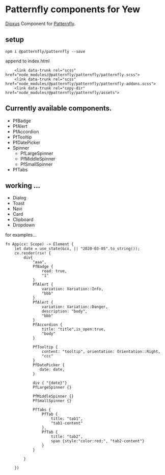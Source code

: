 # Patternfly components for Yew

[Dioxus](https://github.com/DioxusLabs/dioxus) Component for [Patternfly](https://www.patternfly.org/v4/).

## setup


```
npm i @patternfly/patternfly --save
```

append to index.html

```
    <link data-trunk rel="scss" href="node_modules/@patternfly/patternfly/patternfly.scss">
    <link data-trunk rel="scss" href="node_modules/@patternfly/patternfly/patternfly-addons.scss">
    <link data-trunk rel="copy-dir" href="node_modules/@patternfly/patternfly/assets">

```




## Currently available components.

* PfBadge 
* PfAlert
* PfAccordion
* PfTooltip
* PfDatePicker
* Spinner
    * PfLargeSpinner
    * PfMiddleSpinner
    * PfSmallSpinner
* PfTabs

## working ...

* Dialog
* Toast
* Navi
* Card
* Clipboard
* Dropdown




for examples...

```
fn App(cx: Scope) -> Element {
    let date = use_state(&cx, || "2020-03-05".to_string());
    cx.render(rsx! {
        div{
            "aaa",
            PfBadge {
                read: true,
                "1"
            }
            PfAlert {
                variation: Variation::Info,
                "bbb"
            }
            PfAlert {
                variation: Variation::Danger,
                description: "body",
                "bbb"
            }
            PfAccordion {
                title: "title",is_open:true,
                "body"
            }

            PfTooltip {
                content: "tooltip", orientation: Orientation::Right,
                "ccc"
            }
            PfDatePicker {
               date: date,
            }

            div { "{date}"}
            PfLargeSpinner {}

            PfMiddleSpinner {}
            PfSmallSpinner {}

            PfTabs {
                PfTab {
                    title: "tab1",
                    "tab1-content"
                },
                PfTab {
                    title: "tab2",
                    span {style:"color:red;", "tab2-content"}
                }
            }
            
        }

    })
```
